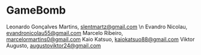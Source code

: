 # GameBomb
Leonardo Gonçalves Martins, slentmartz@gmail.com \n
Evandro Nicolau, evandronicolau55@gmail.com
Marcelo Ribeiro, marcelormartins0@gmail.com
Kaio Katsuo, kaiokatsuo88@gmail.com
Viktor Augusto, augustoviktor24@gmail.com
